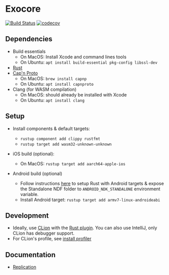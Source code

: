 # Exocore
[![Build Status](https://dev.azure.com/appaquet/exocore/_apis/build/status/appaquet.exocore?branchName=master)](https://dev.azure.com/appaquet/exocore/_build/latest?definitionId=1&branchName=master)
[![codecov](https://codecov.io/gh/appaquet/exocore/branch/master/graph/badge.svg?token=OKZAHfPlaP)](https://codecov.io/gh/appaquet/exocore)

## Dependencies
* Build essentials
    * On MacOS: Install Xcode and command lines tools
    * On Ubuntu: `apt install build-essential pkg-config libssl-dev`
* [Rust](https://www.rust-lang.org/learn/get-started)
* [Cap'n Proto](https://capnproto.org/install.html)
    * On MacOS: `brew install capnp` 
    * On Ubuntu: `apt install capnproto` 
* Clang (for WASM compilation)
    * On MacOS: should already be installed with Xcode
    * On Ubuntu: `apt install clang`

## Setup
* Install components & default targets:
  * `rustup component add clippy rustfmt`
  * `rustup target add wasm32-unknown-unknown`

* iOS build (optional):
  * On MacOS: `rustup target add aarch64-apple-ios`

* Android build (optional)
  * Follow instructions [here](https://github.com/kennytm/rust-ios-android) to setup Rust with Android targets & expose the Standalone NDF folder to `ANDROID_NDK_STANDALONE` environment variable.
  * Install Android target: `rustup target add armv7-linux-androideabi`

## Development
* Ideally, use [CLion](https://www.jetbrains.com/clion/) with the [Rust plugin](https://github.com/intellij-rust/intellij-rust). 
  You can also use IntelliJ, only CLion has debugger support.
* For CLion's profile, see [install profiler](https://www.jetbrains.com/help/clion/cpu-profiler.html)

## Documentation
* [Replication](data/replication.md)
